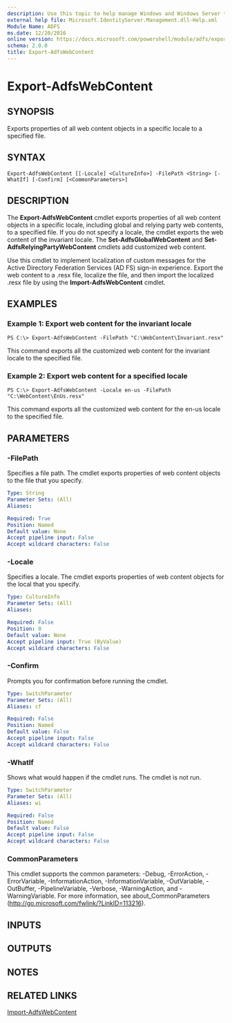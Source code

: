 ```yaml
---
description: Use this topic to help manage Windows and Windows Server technologies with Windows PowerShell.
external help file: Microsoft.IdentityServer.Management.dll-Help.xml
Module Name: ADFS
ms.date: 12/20/2016
online version: https://docs.microsoft.com/powershell/module/adfs/export-adfswebcontent?view=windowsserver2022-ps&wt.mc_id=ps-gethelp
schema: 2.0.0
title: Export-AdfsWebContent
---
```


# Export-AdfsWebContent

## SYNOPSIS
Exports properties of all web content objects in a specific locale to a specified file.

## SYNTAX

```
Export-AdfsWebContent [[-Locale] <CultureInfo>] -FilePath <String> [-WhatIf] [-Confirm] [<CommonParameters>]
```

## DESCRIPTION
The **Export-AdfsWebContent** cmdlet exports properties of all web content objects in a specific locale, including global and relying party web contents, to a specified file.
If you do not specify a locale, the cmdlet exports the web content of the invariant locale.
The **Set-AdfsGlobalWebContent** and **Set-AdfsRelyingPartyWebContent** cmdlets add customized web content.

Use this cmdlet to implement localization of custom messages for the Active Directory Federation Services (AD FS) sign-in experience.
Export the web content to a .resx file, localize the file, and then import the localized .resx file by using the **Import-AdfsWebContent** cmdlet.

## EXAMPLES

### Example 1: Export web content for the invariant locale
```
PS C:\> Export-AdfsWebContent -FilePath "C:\WebContent\Invariant.resx"
```

This command exports all the customized web content for the invariant locale to the specified file.

### Example 2: Export web content for a specified locale
```
PS C:\> Export-AdfsWebContent -Locale en-us -FilePath "C:\WebContent\EnUs.resx"
```

This command exports all the customized web content for the en-us locale to the specified file.

## PARAMETERS

### -FilePath
Specifies a file path.
The cmdlet exports properties of web content objects to the file that you specify.

```yaml
Type: String
Parameter Sets: (All)
Aliases: 

Required: True
Position: Named
Default value: None
Accept pipeline input: False
Accept wildcard characters: False
```

### -Locale
Specifies a locale.
The cmdlet exports properties of web content objects for the local that you specify.

```yaml
Type: CultureInfo
Parameter Sets: (All)
Aliases: 

Required: False
Position: 0
Default value: None
Accept pipeline input: True (ByValue)
Accept wildcard characters: False
```

### -Confirm
Prompts you for confirmation before running the cmdlet.

```yaml
Type: SwitchParameter
Parameter Sets: (All)
Aliases: cf

Required: False
Position: Named
Default value: False
Accept pipeline input: False
Accept wildcard characters: False
```

### -WhatIf
Shows what would happen if the cmdlet runs.
The cmdlet is not run.

```yaml
Type: SwitchParameter
Parameter Sets: (All)
Aliases: wi

Required: False
Position: Named
Default value: False
Accept pipeline input: False
Accept wildcard characters: False
```

### CommonParameters
This cmdlet supports the common parameters: -Debug, -ErrorAction, -ErrorVariable, -InformationAction, -InformationVariable, -OutVariable, -OutBuffer, -PipelineVariable, -Verbose, -WarningAction, and -WarningVariable. For more information, see about_CommonParameters (http://go.microsoft.com/fwlink/?LinkID=113216).

## INPUTS

## OUTPUTS

## NOTES

## RELATED LINKS

[Import-AdfsWebContent](./Import-AdfsWebContent.md)

